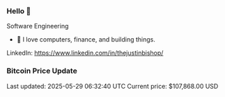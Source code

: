 ### Hello 🤙  

Software Engineering

- 🔭 I love computers, finance, and building things.
  
LinkedIn: https://www.linkedin.com/in/thejustinbishop/  

















































































































































































































































































































































































































































































































### Bitcoin Price Update
Last updated: 2025-05-29 06:32:40 UTC
Current price: $107,868.00 USD
